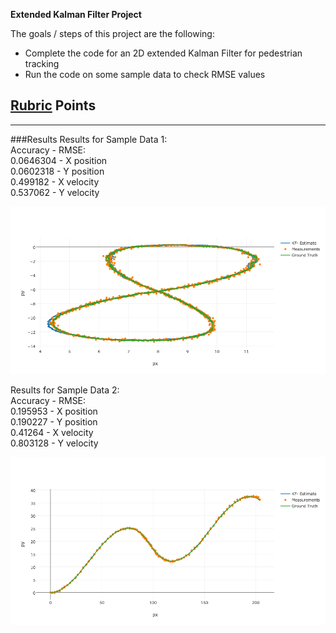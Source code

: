 
**Extended Kalman Filter Project**

The goals / steps of this project are the following:

* Complete the code for an 2D extended Kalman Filter for pedestrian tracking
* Run the code on some sample data to check RMSE values

[//]: # (Image References)

[sample_data1]: ./output_images/sample_data1.png "Sample Data 1"
[sample_data2]: ./output_images/sample_data2.png "Sample Data 2"

## [Rubric](https://review.udacity.com/#!/rubrics/748/view) Points

---

###Results
Results for Sample Data 1:<br>
	Accuracy - RMSE:<br> 
	0.0646304 - X position<br>
	0.0602318 - Y position<br>
	0.499182 - X velocity<br>
	0.537062 - Y velocity<br>

![alt text][sample_data1]


Results for Sample Data 2:<br>
	Accuracy - RMSE:<br> 
	0.195953 - X position<br> 
	0.190227 - Y position<br> 
	0.41264 - X velocity<br> 
	0.803128 - Y velocity<br>

![alt text][sample_data2]
